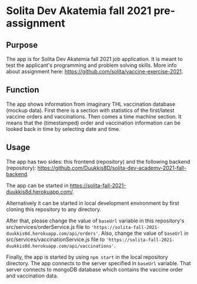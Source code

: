 # Solita Dev Akatemia fall 2021 pre-assignment

## Purpose

The app is for Solita Dev Akatemia fall 2021 job application. It is meant to test the applicant's programming and problem solving skills. More info about assignment here: https://github.com/solita/vaccine-exercise-2021.

## Function

The app shows information from imaginary THL vaccination database (mockup data). First there is a section with statistics of the first/latest vaccine orders and vaccinations. Then comes a time machine section. It means that the (timestamped) order and vaccination information can be looked back in time by selecting date and time.

## Usage

The app has two sides: this frontend (repository) and the following backend (repository): https://github.com/Duukkis8D/solita-dev-academy-2021-fall-backend.

The app can be started in https://solita-fall-2021-duukkis8d.herokuapp.com/.

Alternatively it can be started in local development environment by first cloning this repository to any directory.

After that, please change the value of `baseUrl` variable in this repository's src/services/orderService.js file to `'https://solita-fall-2021-duukkis8d.herokuapp.com/api/orders'`. Also, change the value of `baseUrl` in src/services/vaccinationService.js file to `'https://solita-fall-2021-duukkis8d.herokuapp.com/api/vaccinations'`.

Finally, the app is started by using `npm start` in the local repository directory. The app connects to the server specified in `baseUrl` variable. That server connects to mongoDB database which contains the vaccine order and vaccination data.
